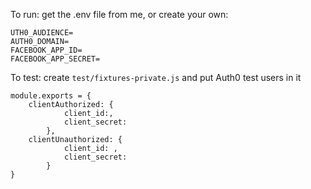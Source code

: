 To run: get the .env file from me, or create your own: 

    UTH0_AUDIENCE=
    AUTH0_DOMAIN=
    FACEBOOK_APP_ID=
    FACEBOOK_APP_SECRET=

To test: create `test/fixtures-private.js` and put Auth0 test users in it

    module.exports = {
        clientAuthorized: {
                client_id:,
                client_secret:
            },
        clientUnauthorized: {
                client_id: ,
                client_secret:
            }
    }


    
